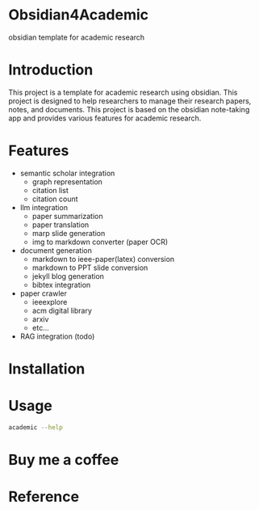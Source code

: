 
# Obsidian4Academic

obsidian template for academic research

# Introduction

This project is a template for academic research using obsidian. This project is designed to help researchers to manage their research papers, notes, and documents. This project is based on the obsidian note-taking app and provides various features for academic research.


# Features

- semantic scholar integration
  - graph representation
  - citation list
  - citation count
- llm integration
  - paper summarization
  - paper translation
  - marp slide generation
  - img to markdown converter (paper OCR)
- document generation
  - markdown to ieee-paper(latex) conversion
  - markdown to PPT slide conversion
  - jekyll blog generation
  - bibtex integration
- paper crawler
  - ieeexplore
  - acm digital library
  - arxiv
  - etc...
- RAG integration (todo)

# Installation 




# Usage

```bash
academic --help
```


# Buy me a coffee


# Reference






